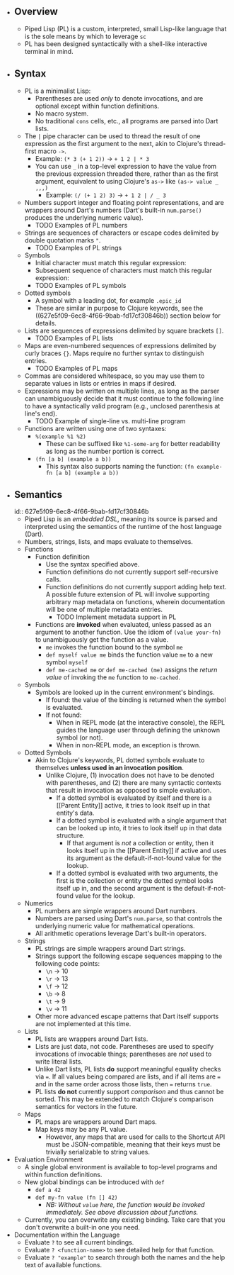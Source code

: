 - ## Overview
	- Piped Lisp (PL) is a custom, interpreted, small Lisp-like language that is the sole means by which to leverage `sc`
	- PL has been designed syntactically with a shell-like interactive terminal in mind.
- ## Syntax
	- PL is a minimalist Lisp:
		- Parentheses are used _only_ to denote invocations, and are optional except within function definitions.
		- No macro system.
		- No traditional `cons` cells, etc., all programs are parsed into Dart lists.
	- The `|` pipe character can be used to thread the result of one expression as the first argument to the next, akin to Clojure's thread-first macro `->`.
		- Example: `(* 3 (+ 1 2))` -> `+ 1 2 | * 3`
		- You can use `_` in a top-level expression to have the value from the previous expression threaded there, rather than as the first argument, equivalent to using Clojure's `as->` like `(as-> value _ ,,,)`
			- Example: `(/ (+ 1 2) 3)` -> `+ 1 2 | / _ 3`
	- Numbers support integer and floating point representations, and are wrappers around Dart's numbers (Dart's built-in `num.parse()` produces the underlying numeric value).
		- TODO Examples of PL numbers
	- Strings are sequences of characters or escape codes delimited by double quotation marks `"`.
		- TODO Examples of PL strings
	- Symbols
		- Initial character must match this regular expression:
		- Subsequent sequence of characters must match this regular expression:
		- TODO Examples of PL symbols
	- Dotted symbols
		- A symbol with a leading dot, for example `.epic_id`
		- These are similar in purpose to Clojure keywords, see the ((627e5f09-6ec8-4f66-9bab-fd17cf30846b)) section below for details.
	- Lists are sequences of expressions delimited by square brackets `[]`.
		- TODO Examples of PL lists
	- Maps are even-numbered sequences of expressions delimited by curly braces `{}`. Maps require no further syntax to distinguish entries.
		- TODO Examples of PL maps
	- Commas are considered whitespace, so you may use them to separate values in lists or entries in maps if desired.
	- Expressions may be written on multiple lines, as long as the parser can unambiguously decide that it must continue to the following line to have a syntactically valid program (e.g., unclosed parenthesis at line's end).
		- TODO Example of single-line vs. multi-line program
	- Functions are written using one of two syntaxes:
		- `%(example %1 %2)`
			- These can be suffixed like `%1-some-arg` for better readability as long as the number portion is correct.
		- `(fn [a b] (example a b))`
			- This syntax also supports naming the function: `(fn example-fn [a b] (example a b))`
- ## Semantics
  id:: 627e5f09-6ec8-4f66-9bab-fd17cf30846b
	- Piped Lisp is an _embedded DSL_, meaning its source is parsed and interpreted using the semantics of the runtime of the host language (Dart).
	- Numbers, strings, lists, and maps evaluate to themselves.
	- Functions
		- Function definition
			- Use the syntax specified above.
			- Function definitions do not currently support self-recursive calls.
			- Function definitions do not currently support adding help text. A possible future extension of PL will involve supporting arbitrary map metadata on functions, wherein documentation will be one of multiple metadata entries.
				- TODO Implement metadata support in PL
		- Functions are **invoked** when evaluated, unless passed as an argument to another function. Use the idiom of `(value your-fn)` to unambiguously get the function as a value.
			- `me` invokes the function bound to the symbol `me`
			- `def myself value me` binds the function value `me` to a new symbol `myself`
			- `def me-cached me` or `def me-cached (me)` assigns the _return value_ of invoking the `me` function to `me-cached`.
	- Symbols
		- Symbols are looked up in the current environment's bindings.
			- If found: the value of the binding is returned when the symbol is evaluated.
			- If not found:
				- When in REPL mode (at the interactive console), the REPL guides the language user through defining the unknown symbol (or not).
				- When in non-REPL mode, an exception is thrown.
	- Dotted Symbols
		- Akin to Clojure's keywords, PL dotted symbols evaluate to themselves **unless used in an invocation position**.
			- Unlike Clojure, (1) invocation does not have to be denoted with parentheses, and (2) there are many syntactic contexts that result in invocation as opposed to simple evaluation.
				- If a dotted symbol is evaluated by itself and there is a [[Parent Entity]] active, it tries to look itself up in that entity's data.
				- If a dotted symbol is evaluated with a single argument that can be looked up into, it tries to look itself up in that data structure.
					- If that argument is _not_ a collection or entity, then it looks itself up in the [[Parent Entity]] if active and uses its argument as the default-if-not-found value for the lookup.
				- If a dotted symbol is evaluated with two arguments, the first is the collection or entity the dotted symbol looks itself up in, and the second argument is the default-if-not-found value for the lookup.
	- Numerics
		- PL numbers are simple wrappers around Dart numbers.
		- Numbers are parsed using Dart's `num.parse`, so that controls the underlying numeric value for mathematical operations.
		- All arithmetic operations leverage Dart's built-in operators.
	- Strings
		- PL strings are simple wrappers around Dart strings.
		- Strings support the following escape sequences mapping to the following code points:
			- `\n` -> 10
			- `\r` -> 13
			- `\f` -> 12
			- `\b` -> 8
			- `\t` -> 9
			- `\v` -> 11
		- Other more advanced escape patterns that Dart itself supports are not implemented at this time.
	- Lists
		- PL lists are wrappers around Dart lists.
		- Lists are just data, not code. Parentheses are used to specify invocations of invocable things; parentheses are _not_ used to write literal lists.
		- Unlike Dart lists, PL lists **do** support meaningful equality checks via `=`. If all values being compared are lists, and if all items are `=` and in the same order across those lists, then `=` returns `true`.
		- PL lists **do not** currently support _comparison_ and thus cannot be sorted. This may be extended to match Clojure's comparison semantics for vectors in the future.
	- Maps
		- PL maps are wrappers around Dart maps.
		- Map keys may be any PL value.
			- However, any maps that are used for calls to the Shortcut API must be JSON-compatible, meaning that their keys must be trivially serializable to string values.
- Evaluation Environment
	- A single global environment is available to top-level programs and within function definitions.
	- New global bindings can be introduced with `def`
		- `def a 42`
		- `def my-fn value (fn [] 42)`
			- _NB: Without `value` here, the function would be invoked immediately. See above discussion about functions._
	- Currently, you can overwrite any existing binding. Take care that you don't overwrite a built-in one you need.
- Documentation within the Language
	- Evaluate `?` to see all current bindings.
	- Evaluate `? <function-name>` to see detailed help for that function.
	- Evaluate `? "example"` to search through both the names and the help text of available functions.